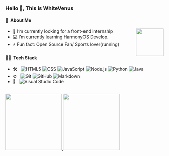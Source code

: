 ### Hello 👋, This is WhiteVenus

#### 🤺 &nbsp;About Me 

<img align="right" width="88" src="https://cdn.jsdelivr.net/gh/sun0225SUN/sun0225SUN/assets/images/steven.png" />

- 🔭 I‘m currently looking for a front-end internship
- 💻 I’m currently learning HarmonyOS Develop.
- ⚡ Fun fact: Open Source Fan/ Sports lover(running)

#### 🧑‍💻 &nbsp;Tech Stack
- 🛠 &nbsp;
![HTML5](https://img.shields.io/badge/-HTML5-333333?style=flat&logo=HTML5)
![CSS](https://img.shields.io/badge/-CSS-333333?style=flat&logo=CSS3&logoColor=1572B6)
![JavaScript](https://img.shields.io/badge/-JavaScript-333333?style=flat&logo=javascript)
![Node.js](https://img.shields.io/badge/-Node.js-333333?style=flat&logo=nodedotjs&logoColor=339933)
![Python](https://img.shields.io/badge/-Python-333333?style=flat&logo=python)
![Java](https://img.shields.io/badge/-Java-333333?style=flat&logo=java)
- ⚙️ &nbsp;
  ![Git](https://img.shields.io/badge/-Git-333333?style=flat&logo=git)
  ![GitHub](https://img.shields.io/badge/-GitHub-333333?style=flat&logo=github)
  ![Markdown](https://img.shields.io/badge/-Markdown-333333?style=flat&logo=markdown)
- 🔧 &nbsp;
  ![Visual Studio Code](https://img.shields.io/badge/-Visual%20Studio%20Code-333333?style=flat&logo=visual-studio-code&logoColor=007ACC)

<br/>

<a href="https://github.com/whitevenus">
  <img height="180em" src="https://github-readme-stats.vercel.app/api?username=whitevenus&theme=buefy&show_icons=true" />
  <img height="180em" src="https://github-readme-stats.vercel.app/api/top-langs/?username=whitevenus&theme=buefy&layout=compact" />
</a>

<br/>

